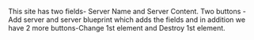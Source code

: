 This site has two fields- Server Name and Server Content. Two buttons - Add server and server blueprint which adds the fields and in addition we have 2 more buttons-Change 1st element and Destroy 1st element. 
